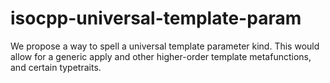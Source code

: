 # isocpp-universal-template-param
We propose a way to spell a universal template parameter kind.  This would allow for a generic apply and other higher-order template metafunctions, and certain typetraits.
